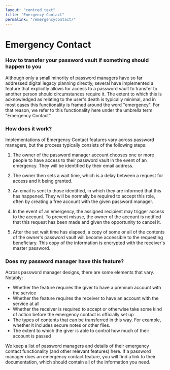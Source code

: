 ```yaml
---
layout: "centred_text"
title: "Emergency Contact"
permalink: "/emergencycontact/"
---
```


# Emergency Contact

### How to transfer your password vault if something should happen to you
Although only a small minority of password managers have so far addressed digital legacy planning directly, several have implemented a feature that explicitly allows for access to a password vault to transfer to another person should circumstances require it. The extent to which this is acknowledged as relating to the user's death is typically minimal, and in most cases this functionality is framed around the word "emergency". For that reason, we refer to this functionality here under the umbrella term "Emergency Contact".

### How does it work?
Implementations of Emergency Contact features vary across password managers, but the process typically consists of the following steps:

1) The owner of the password manager account chooses one or more people to have access to their password vault in the event of an emergency. They will be identified by their email address.

2) The owner then sets a wait time, which is a delay between a request for access and it being granted.

3) An email is sent to those identified, in which they are informed that this has happened. They will be normally be required to accept this role, often by creating a free account with the given password manager.

4) In the event of an emergency, the assigned recipient may trigger access to the account. To prevent misuse, the owner of the account is notified that this request has been made and given the opportunity to cancel it.

5) After the set wait time has elapsed, a copy of some or all of the contents of the owner's password vault will become accessible to the requesting beneficiary. This copy of the information is encrypted with the receiver's master password.

### Does my password manager have this feature?
Across password manager designs, there are some elements that vary. Notably:

- Whether the feature requires the giver to have a premium account with the service
- Whether the feature requires the receiver to have an account with the service at all
- Whether the receiver is required to accept or otherwise take some kind of action before the emergency contact is officially set up
- The types of contents that can be transferred in this way. For example, whether it includes secure notes or other files.
- The extent to which the giver is able to control how much of their account is passed

We keep a list of password managers and details of their emergency contact functionality (and other relevant features) here. If a password manager does an emergency contact feature, you will find a link to their documentation, which should contain all of the information you need.